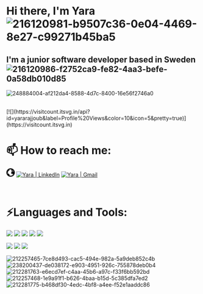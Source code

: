 
<br />

# Hi there, I'm Yara <img src="https://github.com/yararajjoub/yararajjoub/assets/99145918/5e4bb1ed-3193-417f-81d5-afc4dbd5a8ab" alt="216120981-b9507c36-0e04-4469-8e27-c99271b45ba5" width="33" height="33">


## I'm a junior software developer based in Sweden <img src="https://github.com/yararajjoub/yararajjoub/assets/99145918/b73e8f44-8c02-4b86-8d57-a8903207b043" alt="216120986-f2752ca9-fe82-4aa3-befe-0a58db010d85" width="33" height="33">


![248884004-af212da4-8588-4d7c-8400-16e56f2746a0](https://github.com/yararajjoub/yararajjoub/assets/99145918/29239f57-2682-4edd-9aee-b3e6809230f2)

<br />
[![](https://visitcount.itsvg.in/api?id=yararajjoub&label=Profile%20Views&color=10&icon=5&pretty=true)](https://visitcount.itsvg.in) 

# 📫 How to reach me:
<a href="https://yararajjoub.github.io/My_Portfolio/" target="_blank"><img src="https://raw.githubusercontent.com/iconic/open-iconic/master/svg/globe.svg" alt="Yara | Portfolio" width="22" height="22" /></a>
<a href="https://www.linkedin.com/in/yara-rajjoub-4b55a31b6/" target="_blank"><img src="https://cdn.jsdelivr.net/npm/simple-icons@v3/icons/linkedin.svg" alt="Yara | LinkedIn" width="22" height="22" /></a>
<a href="mailto:yarasy208@gmail.com" target="_blank"><img src="https://cdn.jsdelivr.net/npm/simple-icons@v3/icons/gmail.svg" alt="Yara | Gmail" width="22" height="22" /></a>

<!--
**yararajjoub/yararajjoub** is a ✨ _special_ ✨ repository because its `README.md` (this file) appears on your GitHub profile.

Here are some ideas to get you started:

- 🔭 I’m currently working on ...
- 🌱 I’m currently learning ...
- 👯 I’m looking to collaborate on ...
- 🤔 I’m looking for help with ...
- 💬 Ask me about ...
- 📫 How to reach me: ...
- 😄 Pronouns: ...
- ⚡ Fun fact: ...
-->
<br />

# ⚡Languages and Tools:

![](https://img.shields.io/badge/Code-Java-informational?style=flat&logoColor=white&color=81eefc)
![](https://img.shields.io/badge/Code-JavaScript-informational?style=flat&logoColor=white&color=81eefc)
![](https://img.shields.io/badge/Code-HTML-informational?style=flat&logo=html5&logoColor=white&color=81eefc)
![](https://img.shields.io/badge/Code-CSS-informational?style=flat&logo=css3&logoColor=white&color=81eefc)
![](https://img.shields.io/badge/Code-SQL-informational?style=flat&logo=mysql&logoColor=white&color=81eefc)

![](https://img.shields.io/badge/Design-Figma-informational?style=flat&logo=figma&logoColor=white&color=f694f7)
![](https://img.shields.io/badge/Design-Canva-informational?style=flat&logo=canva&logoColor=white&color=f694f7)
![](https://img.shields.io/badge/Design-Adobe-informational?style=flat&logo=adobe&logoColor=white&color=f694f7)

<img src="https://github.com/yararajjoub/yararajjoub/assets/99145918/247298c7-75a3-4140-a853-895c95ed0d1b" alt="212257465-7ce8d493-cac5-494e-982a-5a9deb852c4b" width="55" height="55">
<img src="https://github.com/yararajjoub/yararajjoub/assets/99145918/c1aa6ae7-a141-4e6e-bf05-54b441fc2ff3" alt="238200437-de038172-e903-4951-926c-755878deb0b4" width="55" height="55">
<img src="https://github.com/yararajjoub/yararajjoub/assets/99145918/087ca316-2926-4bfd-a68a-83dc9aa50220" alt="212281763-e6ecd7ef-c4aa-45b6-a97c-f33f6bb592bd" width="55" height="55">
<img src="https://github.com/yararajjoub/yararajjoub/assets/99145918/85e69e21-9988-4f7c-b278-89d8fd54c7a4" alt="212257468-1e9a91f1-b626-4baa-b15d-5c385dfa7ed2" width="55" height="55">
<img src="https://github.com/yararajjoub/yararajjoub/assets/99145918/eb86beb7-8c86-44b9-9cbe-766b20d3bc1c" alt="212281775-b468df30-4edc-4bf8-a4ee-f52e1aaddc86" width="55" height="55">


<br />
